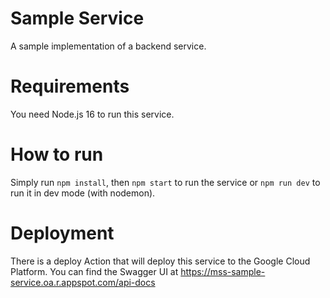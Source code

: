 # Sample Service
A sample implementation of a backend service.

# Requirements
You need Node.js 16 to run this service.

# How to run
Simply run `npm install`, then `npm start` to run the service or `npm run dev` to run it in dev mode (with nodemon).

# Deployment

There is a deploy Action that will deploy this service to the Google Cloud Platform. You can find the Swagger UI at https://mss-sample-service.oa.r.appspot.com/api-docs

